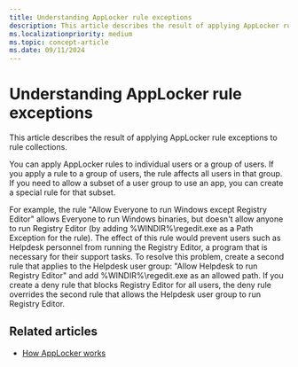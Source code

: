 ```yaml
---
title: Understanding AppLocker rule exceptions
description: This article describes the result of applying AppLocker rule exceptions to rule collections.
ms.localizationpriority: medium
ms.topic: concept-article
ms.date: 09/11/2024
---
```


# Understanding AppLocker rule exceptions

<!-- This topic needs a full re-write. Despite the title and description, it doesn't actually describe how rule exceptions work. Instead, this simply explains how to use a separate rule to allow an app to run for a different set of users. That's a valid scenario but not really an "exception" -->

This article describes the result of applying AppLocker rule exceptions to rule collections.

You can apply AppLocker rules to individual users or a group of users. If you apply a rule to a group of users, the rule affects all users in that group. If you need to allow a subset of a user group to use an app, you can create a special rule for that subset.

For example, the rule "Allow Everyone to run Windows except Registry Editor" allows Everyone to run Windows binaries, but doesn't allow anyone to run Registry Editor (by adding %WINDIR%\regedit.exe as a Path Exception for the rule).
The effect of this rule would prevent users such as Helpdesk personnel from running the Registry Editor, a program that is necessary for their support tasks.
To resolve this problem, create a second rule that applies to the Helpdesk user group: "Allow Helpdesk to run Registry Editor" and add %WINDIR%\regedit.exe as an allowed path. If you create a deny rule that blocks Registry Editor for all users, the deny rule overrides the second rule that allows the Helpdesk user group to run Registry Editor.

## Related articles

- [How AppLocker works](how-applocker-works-techref.md)
